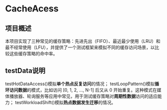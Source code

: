 # CacheAcess

## 项目概述
本项目实现了三种常见的缓存策略：先进先出（FIFO）、最近最少使用（LRU）和最不经常使用（LFU），并提供了一个测试框架来模拟不同的缓存访问场景，以比较这些缓存策略的命中率。

## testData说明
testHotDataAccess()模拟**单个热点反复访问**的情况；
testLoopPattern()模拟**循环访问数据**的模式，比如访问 [0, 1, 2, ..., N-1] 后又从 0 开始重复。这种模式在媒体播放器、轮询服务等应用中常见，用于测试缓存策略对**周期性数据**访问的适应能力；
testWorkloadShift()模拟**热点数据发生迁移**的情况。

